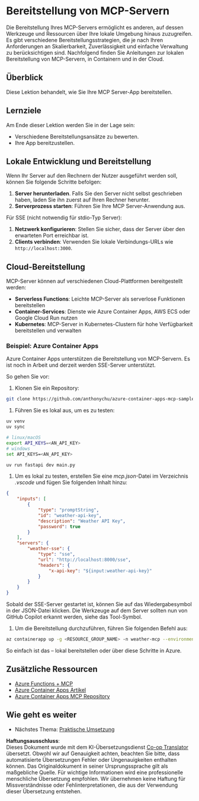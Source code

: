 <!--
CO_OP_TRANSLATOR_METADATA:
{
  "original_hash": "7816cc28f7ab9a54e31f9246429ffcd9",
  "translation_date": "2025-06-12T22:11:52+00:00",
  "source_file": "03-GettingStarted/09-deployment/README.md",
  "language_code": "de"
}
-->
# Bereitstellung von MCP-Servern

Die Bereitstellung Ihres MCP-Servers ermöglicht es anderen, auf dessen Werkzeuge und Ressourcen über Ihre lokale Umgebung hinaus zuzugreifen. Es gibt verschiedene Bereitstellungsstrategien, die je nach Ihren Anforderungen an Skalierbarkeit, Zuverlässigkeit und einfache Verwaltung zu berücksichtigen sind. Nachfolgend finden Sie Anleitungen zur lokalen Bereitstellung von MCP-Servern, in Containern und in der Cloud.

## Überblick

Diese Lektion behandelt, wie Sie Ihre MCP Server-App bereitstellen.

## Lernziele

Am Ende dieser Lektion werden Sie in der Lage sein:

- Verschiedene Bereitstellungsansätze zu bewerten.
- Ihre App bereitzustellen.

## Lokale Entwicklung und Bereitstellung

Wenn Ihr Server auf den Rechnern der Nutzer ausgeführt werden soll, können Sie folgende Schritte befolgen:

1. **Server herunterladen**. Falls Sie den Server nicht selbst geschrieben haben, laden Sie ihn zuerst auf Ihren Rechner herunter.  
1. **Serverprozess starten**: Führen Sie Ihre MCP Server-Anwendung aus.

Für SSE (nicht notwendig für stdio-Typ Server):

1. **Netzwerk konfigurieren**: Stellen Sie sicher, dass der Server über den erwarteten Port erreichbar ist.  
1. **Clients verbinden**: Verwenden Sie lokale Verbindungs-URLs wie `http://localhost:3000`.

## Cloud-Bereitstellung

MCP-Server können auf verschiedenen Cloud-Plattformen bereitgestellt werden:

- **Serverless Functions**: Leichte MCP-Server als serverlose Funktionen bereitstellen  
- **Container-Services**: Dienste wie Azure Container Apps, AWS ECS oder Google Cloud Run nutzen  
- **Kubernetes**: MCP-Server in Kubernetes-Clustern für hohe Verfügbarkeit bereitstellen und verwalten

### Beispiel: Azure Container Apps

Azure Container Apps unterstützen die Bereitstellung von MCP-Servern. Es ist noch in Arbeit und derzeit werden SSE-Server unterstützt.

So gehen Sie vor:

1. Klonen Sie ein Repository:

  ```sh
  git clone https://github.com/anthonychu/azure-container-apps-mcp-sample.git
  ```

1. Führen Sie es lokal aus, um es zu testen:

  ```sh
  uv venv
  uv sync

  # linux/macOS
  export API_KEYS=<AN_API_KEY>
  # windows
  set API_KEYS=<AN_API_KEY>

  uv run fastapi dev main.py
  ```

1. Um es lokal zu testen, erstellen Sie eine *mcp.json*-Datei im Verzeichnis *.vscode* und fügen Sie folgenden Inhalt hinzu:

  ```json
  {
      "inputs": [
          {
              "type": "promptString",
              "id": "weather-api-key",
              "description": "Weather API Key",
              "password": true
          }
      ],
      "servers": {
          "weather-sse": {
              "type": "sse",
              "url": "http://localhost:8000/sse",
              "headers": {
                  "x-api-key": "${input:weather-api-key}"
              }
          }
      }
  }
  ```

  Sobald der SSE-Server gestartet ist, können Sie auf das Wiedergabesymbol in der JSON-Datei klicken. Die Werkzeuge auf dem Server sollten nun von GitHub Copilot erkannt werden, siehe das Tool-Symbol.

1. Um die Bereitstellung durchzuführen, führen Sie folgenden Befehl aus:

  ```sh
  az containerapp up -g <RESOURCE_GROUP_NAME> -n weather-mcp --environment mcp -l westus --env-vars API_KEYS=<AN_API_KEY> --source .
  ```

So einfach ist das – lokal bereitstellen oder über diese Schritte in Azure.

## Zusätzliche Ressourcen

- [Azure Functions + MCP](https://learn.microsoft.com/en-us/samples/azure-samples/remote-mcp-functions-dotnet/remote-mcp-functions-dotnet/)  
- [Azure Container Apps Artikel](https://techcommunity.microsoft.com/blog/appsonazureblog/host-remote-mcp-servers-in-azure-container-apps/4403550)  
- [Azure Container Apps MCP Repository](https://github.com/anthonychu/azure-container-apps-mcp-sample)  

## Wie geht es weiter

- Nächstes Thema: [Praktische Umsetzung](/04-PracticalImplementation/README.md)

**Haftungsausschluss**:  
Dieses Dokument wurde mit dem KI-Übersetzungsdienst [Co-op Translator](https://github.com/Azure/co-op-translator) übersetzt. Obwohl wir auf Genauigkeit achten, beachten Sie bitte, dass automatisierte Übersetzungen Fehler oder Ungenauigkeiten enthalten können. Das Originaldokument in seiner Ursprungssprache gilt als maßgebliche Quelle. Für wichtige Informationen wird eine professionelle menschliche Übersetzung empfohlen. Wir übernehmen keine Haftung für Missverständnisse oder Fehlinterpretationen, die aus der Verwendung dieser Übersetzung entstehen.